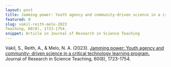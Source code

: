 ```yaml
---
layout: post
title: Jamming power: Youth agency and community-driven science in a critical technology learning program
featured: 0
slug: vakil-reith-melo-2023
Teaching, 60(8), 1723-1754.
snippet: Article in Journal of Research in Science Teaching
---
```


Vakil, S., Reith, A., & Melo, N. A. (2023). [Jamming power: Youth agency and community‐
driven science in a critical technology learning program.](https://onlinelibrary.wiley.com/doi/abs/10.1002/tea.21843?casa_token=b36kMxOF7BAAAAAA%3AmKtEcVUcu6YbC8IVh0zFDsVVt91bh5Uh7l5vi3xVTLJUmEcXVA1s-UxEZ-fg0OeZveHVQzrVBEhs3nfh) Journal of Research in Science
Teaching, 60(8), 1723-1754.
